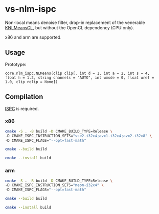 # vs-nlm-ispc
Non-local means denoise filter, drop-in replacement of the venerable [KNLMeansCL](https://github.com/Khanattila/KNLMeansCL), but without the OpenCL dependency (CPU only).

x86 and arm are supported.

## Usage
Prototype:

`core.nlm_ispc.NLMeans(clip clip[, int d = 1, int a = 2, int s = 4, float h = 1.2, string channels = "AUTO", int wmode = 0, float wref = 1.0, clip rclip = None])`

## Compilation
[ISPC](https://github.com/ispc/ispc) is required.

### x86
```bash
cmake -S . -B build -D CMAKE_BUILD_TYPE=Release \
-D CMAKE_ISPC_INSTRUCTION_SETS="sse2-i32x4;avx1-i32x4;avx2-i32x8" \
-D CMAKE_ISPC_FLAGS="--opt=fast-math"

cmake --build build

cmake --install build
```

### arm
```bash
cmake -S . -B build -D CMAKE_BUILD_TYPE=Release \
-D CMAKE_ISPC_INSTRUCTION_SETS="neon-i32x4" \
-D CMAKE_ISPC_FLAGS="--opt=fast-math"

cmake --build build

cmake --install build
```

